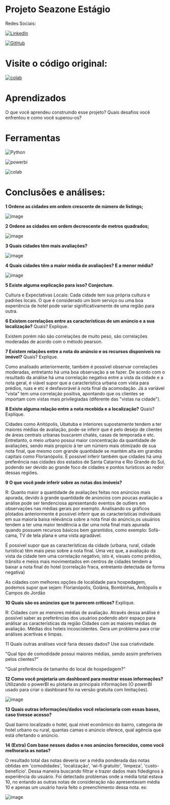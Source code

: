 



# Projeto Seazone Estágio 


Redes Sociais:

[![LinkedIn](https://img.shields.io/badge/LinkedIn-0077B5?style=for-the-badge&logo=linkedin&logoColor=white)](https://www.linkedin.com/in/arthursilvafran%C3%A7a/)

[![GitHub](https://img.shields.io/badge/GitHub-100000?style=for-the-badge&logo=github&logoColor=white)](https://github.com/ArthurKruos)

# Visite o código original:

[![colab](https://img.shields.io/badge/colab-blue?style=for-the-badge&logo=googlecolab)](https://colab.research.google.com/drive/1MM4TbeVG3rmoSdIuf-Ko_TrBwBTcTRL9#scrollTo=uS2_1KmvCb3N](https://colab.research.google.com/drive/1MM4TbeVG3rmoSdIuf-Ko_TrBwBTcTRL9?usp=sharing))

# Aprendizados

O que você aprendeu construindo esse projeto? Quais desafios você enfrentou e como você superou-os?


# Ferramentas
![Python](https://img.shields.io/badge/python-3670A0?style=for-the-badge&logo=python&logoColor=ffdd54) 

![powerbi](https://img.shields.io/badge/powerbi-blue?style=for-the-badge&logo=powerbi)

![colab](https://img.shields.io/badge/colab-blue?style=for-the-badge&logo=googlecolab)

# Conclusões e análises:
**1 Ordene as cidades em ordem crescente de número de listings;**

 ![image](https://github.com/ArthurKruos/Project-Seazone/assets/121126290/4bfc06af-7a7d-41a0-8f0a-34baf3e127a1)

**2 Ordene as cidades em ordem decrescente de metros quadrados;**

 ![image](https://github.com/ArthurKruos/Project-Seazone/assets/121126290/f12ed396-f914-4cdd-92dd-9738d8355c06)

**3 Quais cidades têm mais avaliações?**

![image](https://github.com/ArthurKruos/Project-Seazone/assets/121126290/0e72a0b3-9782-4ecd-a4b1-552a811cc577)

 
**4 Quais cidades têm a maior média de avaliações? E a menor média?**

![image](https://github.com/ArthurKruos/Project-Seazone/assets/121126290/5b1c1c65-b194-46f5-9f5c-73daa744c1a2)

 
**5 Existe alguma explicação para isso? Conjecture.**

Cultura e Expectativas Locais: Cada cidade tem sua própria cultura e padrões locais. O que é considerado um bom serviço ou uma boa experiência de hotel pode variar significativamente de uma região para outra.
 
**6 Existem correlações entre as características de um anúncio e a sua localização?**
 Quais? Explique.

 Existem porém não são correlações de muito peso, são correlações moderadas de acordo com o método pearson.
 
**7 Existem relações entre a nota do anúncio e os recursos disponíveis no imóvel?**
 Quais? Explique.

Como analisado anteriormente, também é possível observar correlações moderadas, entretanto há uma boa observação a se fazer. De acordo com o resultado da análise há uma correlação negativa entre a vista da cidade e a nota geral, é viável supor que a característica urbana com vista para prédios, ruas e etc é desfavorável à nota final da acomodação. Já a variável "vista" tem uma correlação positiva, apontando que os clientes se importam com vistas mais privilegiadas (diferente das "vistas na cidade").
 
**8 Existe alguma relação entre a nota recebida e a localização?**
 Quais? Explique.

Cidades como Anitópolis, Ubatuba e interiores supostamente tendem a ter maiores médias de avaliação, pode-se inferir que é pelo desejo de clientes de áreas centrais urbanas buscarem chalés, casas de temporada e etc. Entretanto, o meio urbano possui maior concentração da quantidade de avaliações, sendo mais propício à ter um número mais otimizado de sua nota final, que mesmo com grande quantidade se mantém alta em grandes capitais como Florianópolis. É possível inferir também que cidades há uma preferência nas cidades dos estados de Santa Catarina e Rio Grande do Sul, podendo ser devido ao grande foco de cidades e pontos turísticos ao redor dessas regiões.
 
**9 O que você pode inferir sobre as notas dos imóveis?**

R: Quanto maior a quantidade de avaliações feitas nos anúncios mais apurada, devido à grande quantidade de anúncios com poucas avaliação a análise pode ser tendenciosa apresentando eventos de outliers em observações nas médias gerais por exemplo.
Analisando os gráficos plotados anteriormente é possivel inferir que as características individuais em sua maioria baixa relevância sobre a nota final do anúncio,os usuários tendem a ter uma maior tendência a dar uma nota final mais apurada quando possuem recursos básicos bem garantidos, como exemplo: Sofá-cama, TV de tela plana e uma vista agradável.

É possível supor que as características da cidade (urbana, rural, cidade turística) têm mais peso sobre a nota final. Uma vez que, a avaliação da vista da cidade tem uma correlação negativo, isto é, visuais como prédios, trânsito e meios mais movimentados em centros de cidades tendem a baixar a nota final do hotel (correlação fraca, entretanto detectada de forma negativa)

As cidades com melhores opções de localidade para hospedagem, podemos supor que sejam: Florianópolis, Goiânia, Bombinhas, Anitópolis e Campos do Jordão
 
**10 Quais são os anúncios que te parecem críticos?**
 Explique.

R:
Cidades com as menores médias de avaliação. Através dessa análise é possível saber as preferências dos usuários podendo abrir espaço para análisar as características da região
Cidades com as maiores médias de avaliação.
Médias dos hoteis incoscistentes. Gera um problema para criar análises acertivas e limpas.

11 Quais outras análises você faria desses dados? Use sua criatividade.

"Qual tipo de comodidade possui maiores médias, sendo assim preferíveis pelos clientes?"

"Qual preferência de tamanho do local de hospedagem?"
 
**12 Como você projetaria um dashboard para mostrar essas informações?**
 Utilizando o powerBI eu plotaria as principais informações (O powerBI usado para criar o dashboard foi na versão gratuita com limitações).

![image](https://github.com/ArthurKruos/Project-Seazone/assets/121126290/0328813b-0d6c-44f9-8d77-019a5e65dbea)

 
**13 Quais outras informações/dados você relacionaria com essas bases, caso tivesse
acesso?**

Qual bairro localizado o hotel, qual nível econômico do bairro, categoria de hotel urbano ou rural, quantas camas o anúncio oferece, qual agência que está ofertando o anúncio.

**14 (Extra) Com base nesses dados e nos anúncios fornecidos, como você melhoraria as
notas?**

O resultado total das notas deveria ser a média ponderada das notas obtidas em 'comodidades', 'localização', 'wi-fi gratuito', 'limpeza', 'custo-benefício'. Dessa maneira buscando filtrar e trazer dados mais fidedignos à experiência do usuário. Foi detectado problemas onde a média total estava 10, no entando as outras notas de consideração não apresentavam média 10 e apenas um usuário havia feito o preenchimento dessa nota. ex:

![image](https://github.com/ArthurKruos/Project-Seazone/assets/121126290/6e6a8a4c-c3a9-4ed0-8b24-aa6cbae83267)
